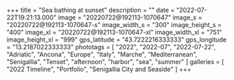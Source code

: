 +++
title = "Sea bathing at sunset"
description = ""
date = "2022-07-22T19:21:13.000"
image = "20220722@192113-1070647"
image_s = "20220722@192113-1070647-s"
image_width_s = "300"
image_height_s = "400"
image_xl = "20220722@192113-1070647-xl"
image_width_xl = "751"
image_height_xl = "999"
gps_latitude = "43.7222216333333"
gps_longitude = "13.2187022333333"
phototags = [ "2022", "2022-07", "2022-07-22", "Adriatic", "Ancona", "Europe", "Italy", "Marche", "Mediterranean", "Senigallia", "Tenset", "afternoon", "harbor", "sea", "summer" ]
galleries = [ "2022 Timeline", "Portfolio", "Senigallia City and Seaside" ]
+++
